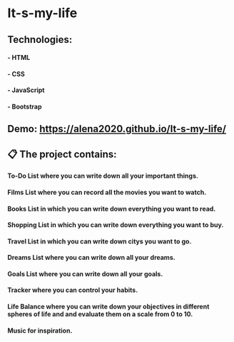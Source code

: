 # It-s-my-life

## Technologies:

#### - HTML

#### - CSS

#### - JavaScript

#### - Bootstrap

## Demo: https://alena2020.github.io/It-s-my-life/

## 📋 The project contains:

#### To-Do List where you can write down all your important things.

#### Films List where you can record all the movies you want to watch.

#### Books List in which you can write down everything you want to read.

#### Shopping List in which you can write down everything you want to buy.

#### Travel List in which you can write down citys you want to go.

#### Dreams List where you can write down all your dreams.

#### Goals List where you can write down all your goals.

#### Tracker where you can control your habits.

#### Life Balance where you can write down your objectives in different spheres of life and and evaluate them on a scale from 0 to 10.

#### Music for inspiration.
